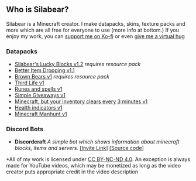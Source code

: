 ## Who is Silabear?

Silabear is a Minecraft creator. I make datapacks, skins, texture packs and more which are all free for everyone to use (more info at bottom.) If you enjoy my work, you can [support me on Ko-fi](https://ko-fi.com/silabear) or even [give me a virtual hug](https://huggle.jdf2.org/hug/Silabear)

### Datapacks
- [Silabear's Lucky Blocks v1.2](https://www.planetminecraft.com/data-pack/silabear-s-lucky-blocks-datapack/) _requires resource pack_ 
- [Better Item Dropping v1.1](https://www.planetminecraft.com/data-pack/better-item-dropping/)
- [Brown Bears v1](https://www.planetminecraft.com/data-pack/grizzly-brown-bears-datapack-texture-pack-1-16/) _requires resource pack_
- [Third Life v1](https://www.planetminecraft.com/data-pack/third-life-datapack/)
- [Runes and spells v1](https://www.planetminecraft.com/data-pack/runes-and-spells/)
- [Simple Giveaways v1](https://www.planetminecraft.com/data-pack/simple-giveaways/)
- [Minecraft, but your inventory clears every 3 minutes v1](https://www.planetminecraft.com/data-pack/minecraft-but-your-inventory-clears-every-3-minutes/)
- [Health indicators v1](https://www.planetminecraft.com/data-pack/damage-indicators-4838008/)
- [Minecraft Manhunt v1](https://www.planetminecraft.com/data-pack/minecraft-manhunt-4836792/)

### Discord Bots
- **Discordcraft** _A simple bot which shows information about minecraft blocks, items and servers._ [[Invite Link]](https://discord.com/api/oauth2/authorize?client_id=806105359202254849&permissions=116800&scope=bot) [[Source code]](https://github.com/Silabear/Discordcraft/)

*All of my work is licensed under [CC BY-NC-ND 4.0](http://creativecommons.org/licenses/by-nc-nd/4.0/?ref=chooser-v1). An exception is always made for YouTube videos, which may be monetized as long as the video creator puts appropriate credit in the video description
